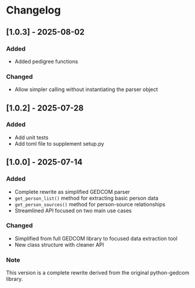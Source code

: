 # Changelog


## [1.0.3] - 2025-08-02
### Added
- Added pedigree functions

### Changed
- Allow simpler calling without instantiating the parser object

## [1.0.2] - 2025-07-28
### Added
- Add unit tests
- Add toml file to supplement setup.py

## [1.0.0] - 2025-07-14
### Added
- Complete rewrite as simplified GEDCOM parser
- `get_person_list()` method for extracting basic person data
- `get_person_sources()` method for person-source relationships
- Streamlined API focused on two main use cases

### Changed
- Simplified from full GEDCOM library to focused data extraction tool
- New class structure with cleaner API

### Note
This version is a complete rewrite derived from the original python-gedcom library.